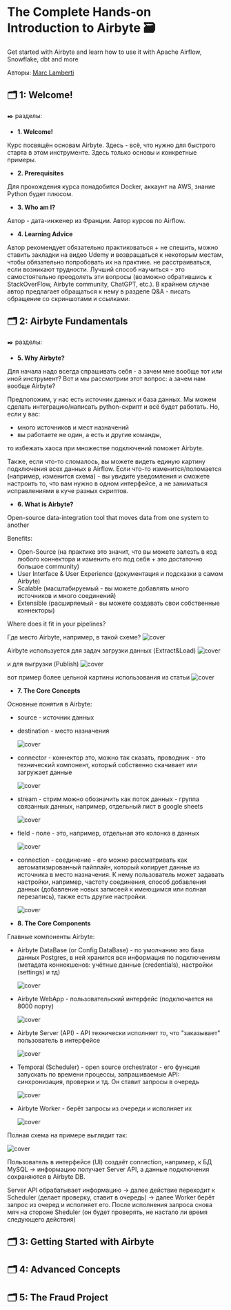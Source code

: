# The Complete Hands-on Introduction to Airbyte 🗃️
Get started with Airbyte and learn how to use it with Apache Airflow, Snowflake, dbt and more

Авторы: [Marc Lamberti](https://www.udemy.com/course/the-complete-hands-on-introduction-to-airbyte/?couponCode=ST19MT60324#instructor-1)

## 🗂️ 1: Welcome!
✒️ разделы:

- **1. Welcome!**

Курс посвящён основам Airbyte. Здесь - всё, что нужно для быстрого старта в этом инструменте. Здесь только основы и конкретные примеры.

- **2. Prerequisites**
  
Для прохождения курса понадобится Docker, аккаунт на AWS, знание Python будет плюсом.

- **3. Who am I?**
  
Автор - дата-инженер из Франции. Автор курсов по Airflow. 

- **4. Learning Advice**

Автор рекомендует обязательно практиковаться + не спешить, можно ставить закладки на видео Udemy и возвращаться к некоторым местам, чтобы обязательно попробовать их на практике. не расстраиваться, если возникают трудности. Лучший способ научиться - это самостоятельно преодолеть эти вопросы (возможно обратившись к StackOverFlow, Airbyte community, ChatGPT, etc.). В крайнем случае автор предлагает обращаться к нему в разделе Q&A - писать обращение со скриншотами и ссылками.

## 🗂️ 2: Airbyte Fundamentals
✒️ разделы:
- **5. Why Airbyte?**

Для начала надо всегда спрашивать себя - а зачем мне вообще тот или иной инструмент? Вот и мы рассмотрим этот вопрос: а зачем нам вообще Airbyte?

Предположим, у нас есть источник данных и база данных. Мы можем сделать интеграцию/написать python-скрипт и всё будет работать. Но, если у вас:
  - много источников и мест назначений
  - вы работаете не один, а есть и другие команды,

то избежать хаоса при множестве подключений поможет Airbyte.

Также, если что-то сломалось, вы можете видеть единую картину подключения всех данных в Airflow. Если что-то изменится/поломается (например, изменится схема) - вы увидите уведомления и сможете настроить то, что вам нужно в одном интерфейсе, а не заниматься исправлениями в куче разных скриптов.
- **6. What is Airbyte?**

Open-source data-integration tool that moves data from one system to another

Benefits:
  - Open-Source (на практике это значит, что вы можете залезть в код любого коннектора и изменить его под себя + это достаточно большое community)
  - User Interface & User Experience (документация и подсказки в самом Airbyte)
  - Scalable (масштабируемый - вы можете добавлять много источников и много соединений)
  - Extensible (расширяемый - вы можете создавать свои собственные коннекторы)

Where does it fit in your pipelines?

Где место Airbyte, например, в такой схеме?
![cover](https://github.com/Malakhova-Natalya/IT_courses/blob/main/The%20Complete%20Hands-on%20Introduction%20to%20Airbyte/01%20-%20Airbyte%20in%20ELT%20ETL%20processes.png)

Airbyte используется для задач загрузки данных (Extract&Load)
![cover](https://github.com/Malakhova-Natalya/IT_courses/blob/main/The%20Complete%20Hands-on%20Introduction%20to%20Airbyte/02%20-%20Airbyte%20in%20ELT%20ETL%20processes.png)

и для выгрузки (Publish)
![cover](https://github.com/Malakhova-Natalya/IT_courses/blob/main/The%20Complete%20Hands-on%20Introduction%20to%20Airbyte/03%20-%20Airbyte%20in%20ELT%20ETL%20processes.png)

вот пример более цельной картины использования из статьи
![cover](https://github.com/Malakhova-Natalya/IT_courses/blob/main/The%20Complete%20Hands-on%20Introduction%20to%20Airbyte/04%20-%20Airbyte%20in%20ELT%20ETL%20processes.png)

- **7. The Core Concepts**

Основные понятия в Airbyte:
- source - источник данных
- destination - место назначения

  ![cover](https://github.com/Malakhova-Natalya/IT_courses/blob/main/The%20Complete%20Hands-on%20Introduction%20to%20Airbyte/05%20-%20source%20and%20destination.png)

  
- connector - коннектор это, можно так сказать, проводник - это технический компонент, который собственно скачивает или загружает данные

  ![cover](https://github.com/Malakhova-Natalya/IT_courses/blob/main/The%20Complete%20Hands-on%20Introduction%20to%20Airbyte/06%20-%20connector.png)

  
- stream - стрим можно обозначить как поток данных - группа связанных данных, например, отдельный лист в google sheets

  ![cover](https://github.com/Malakhova-Natalya/IT_courses/blob/main/The%20Complete%20Hands-on%20Introduction%20to%20Airbyte/07%20-%20stream.png)

  
- field - поле - это, например, отдельная это колонка в данных

  ![cover](https://github.com/Malakhova-Natalya/IT_courses/blob/main/The%20Complete%20Hands-on%20Introduction%20to%20Airbyte/08%20-%20field.png)

  
- connection - соединение - его можно рассматривать как автоматизированный пайплайн, который копирует данные из источника в место назначения. К нему пользователь может задавать настройки, например, частоту соединения, способ добавления данных (добавление новых записеей к имеющимся или полная перезапись), также есть другие настройки.

  ![cover](https://github.com/Malakhova-Natalya/IT_courses/blob/main/The%20Complete%20Hands-on%20Introduction%20to%20Airbyte/09%20-%20connection.png)

- **8. The Core Components**

Главные компоненты Airbyte:
- Airbyte DataBase (or Config DataBase) - по умолчанию это база данных Postgres, в ней хранится вся информация по подключениям (метадата коннекшенов: учётные данные (credentials), настройки (settings) и тд)

  ![cover](https://github.com/Malakhova-Natalya/IT_courses/blob/main/The%20Complete%20Hands-on%20Introduction%20to%20Airbyte/10%20-%20Airbyte%20DB.png)

  
- Airbyte WebApp - пользовательский интерфейс (подключается на 8000 порту)

  ![cover](https://github.com/Malakhova-Natalya/IT_courses/blob/main/The%20Complete%20Hands-on%20Introduction%20to%20Airbyte/11%20-%20Airbyte%20WebApp.png)

  
- Airbyte Server (API) - API технически исполняет то, что "заказывает" пользователь в интерфейсе

  ![cover](https://github.com/Malakhova-Natalya/IT_courses/blob/main/The%20Complete%20Hands-on%20Introduction%20to%20Airbyte/12%20-%20Airbyte%20Server%20(API).png)

  
- Temporal (Scheduler) - open source orchestrator - его функция запускать по времени процессы, запрашиваемые API: синхронизация, проверки и тд. Он ставит запросы в очередь

  ![cover](https://github.com/Malakhova-Natalya/IT_courses/blob/main/The%20Complete%20Hands-on%20Introduction%20to%20Airbyte/13%20-%20Temporal%20(Scheduler).png)

  
- Airbyte Worker - берёт запросы из очереди и исполняет их

  ![cover](https://github.com/Malakhova-Natalya/IT_courses/blob/main/The%20Complete%20Hands-on%20Introduction%20to%20Airbyte/14%20-%20Airbyte%20Worker.png)

Полная схема на примере выглядит так:

![cover](https://github.com/Malakhova-Natalya/IT_courses/blob/main/The%20Complete%20Hands-on%20Introduction%20to%20Airbyte/15%20-%20core%20components%20full%20schema.png)

Пользователь в интерфейсе (UI) создаёт connection, например, к БД MySQL → информацию получает Server API, а данные подключения сохраняются в Airbyte DB.

Server API обрабатывает информацию → далее действие переходит к Scheduler (делает проверку, ставит в очередь) → далее  Worker берёт запрос из очеред и исполняет его. После исполнения запроса снова мяч на стороне Sheduler (он будет проверять, не настало ли время следующего действия)

## 🗂️ 3: Getting Started with Airbyte

## 🗂️ 4: Advanced Concepts

## 🗂️ 5: The Fraud Project

